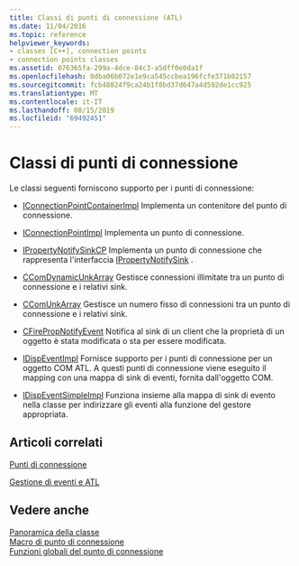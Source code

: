 ```yaml
---
title: Classi di punti di connessione (ATL)
ms.date: 11/04/2016
ms.topic: reference
helpviewer_keywords:
- classes [C++], connection points
- connection points classes
ms.assetid: 076365fa-299a-4dce-84c3-a5dff0e0da1f
ms.openlocfilehash: 0dba06b072e1e9ca545ccbea196fcfe371b02157
ms.sourcegitcommit: fcb48824f9ca24b1f8bd37d647a4d592de1cc925
ms.translationtype: MT
ms.contentlocale: it-IT
ms.lasthandoff: 08/15/2019
ms.locfileid: "69492451"
---
```

# <a name="connection-points-classes"></a>Classi di punti di connessione

Le classi seguenti forniscono supporto per i punti di connessione:

- [IConnectionPointContainerImpl](../atl/reference/iconnectionpointcontainerimpl-class.md) Implementa un contenitore del punto di connessione.

- [IConnectionPointImpl](../atl/reference/iconnectionpointimpl-class.md) Implementa un punto di connessione.

- [IPropertyNotifySinkCP](../atl/reference/ipropertynotifysinkcp-class.md) Implementa un punto di connessione che rappresenta l'interfaccia [IPropertyNotifySink](/windows/win32/api/ocidl/nn-ocidl-ipropertynotifysink) .

- [CComDynamicUnkArray](../atl/reference/ccomdynamicunkarray-class.md) Gestisce connessioni illimitate tra un punto di connessione e i relativi sink.

- [CComUnkArray](../atl/reference/ccomunkarray-class.md) Gestisce un numero fisso di connessioni tra un punto di connessione e i relativi sink.

- [CFirePropNotifyEvent](../atl/reference/cfirepropnotifyevent-class.md) Notifica al sink di un client che la proprietà di un oggetto è stata modificata o sta per essere modificata.

- [IDispEventImpl](../atl/reference/idispeventimpl-class.md) Fornisce supporto per i punti di connessione per un oggetto COM ATL. A questi punti di connessione viene eseguito il mapping con una mappa di sink di eventi, fornita dall'oggetto COM.

- [IDispEventSimpleImpl](../atl/reference/idispeventsimpleimpl-class.md) Funziona insieme alla mappa di sink di evento nella classe per indirizzare gli eventi alla funzione del gestore appropriata.

## <a name="related-articles"></a>Articoli correlati

[Punti di connessione](../atl/atl-connection-points.md)

[Gestione di eventi e ATL](../atl/event-handling-and-atl.md)

## <a name="see-also"></a>Vedere anche

[Panoramica della classe](../atl/atl-class-overview.md)<br/>
[Macro di punto di connessione](../atl/reference/connection-point-macros.md)<br/>
[Funzioni globali del punto di connessione](../atl/reference/connection-point-global-functions.md)
